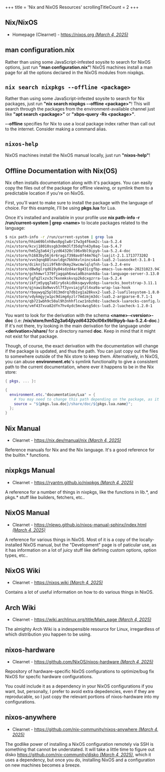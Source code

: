 +++
title               = 'Nix and NixOS Resources'
scrollingTitleCount = 2
+++

## Nix/NixOS

- Homepage (Clearnet) - [https://nixos.org *(March 4, 2025)*](https://nixos.org)

## man configuration.nix

Rather than using some JavaScript-infested soysite to search for NixOS options,
just run **"man configuration.nix"**! NixOS machines install a man page for all the
options declared in the NixOS modules from nixpkgs.

## `nix search nixpkgs --offline <package>`

Rather than using some JavaScript-infested soysite to search for Nix packages,
just run **"nix search nixpkgs --offline \<package\>"**! This will search
through the packages from the environment-available channel just like **"apt
search \<package\>"** or **"xbps-query -Rs \<package\>"**.

**--offline** specifies for Nix to use a local package index rather than call
out to the internet. Consider making a command alias.

## `nixos-help`

NixOS machines install the NixOS manual locally, just run **"nixos-help"**!

## Offline Documentation with Nix(OS)

Nix often installs documentation along with it's packages. You can easily copy
the files out of the package for offline viewing, or symlink them to a
predictable location if you're on NixOS.

First, you'll want to make sure to install the package with the language of
choice. For this example, I'll be using **pkgs.lua** for Lua.

Once it's installed and available in your profile use **nix path-info -r
/run/current-system | grep \<name\>** to locate packages related to the
language:

```sh
$ nix path-info -r /run/current-system | grep lua
/nix/store/hhim69blnh8ws0pglw8r17w3g4f6xm2c-lua-5.2.4
/nix/store/kcvj18010ssgb3n0m3lf35dqfn43y0aq-lua-5.4.7
/nix/store/hm52g3a64jlyzd64320cl06x9bl9ipyb-lua-5.2.4-doc
/nix/store/h1683by56j6r6ragif398av8f44m76q7-luajit-2.1.1713773202
/nix/store/vvn3qnq88lnavldgn7bkhkvlnincs4a4-lua5.2-luasocket-3.1.0-1
/nix/store/dciknj5zii9fk0rdkmy2kwcmwlqlqfnh-lua-5.2.4-env
/nix/store/d8w9glrqd619y04sdzd4ar8g431cgfbp-emacs-lua-mode-20231023.947
/nix/store/gchhmwrl379fjagqah6xwia0bznank8a-lua-language-server-3.13.0
/nix/store/lgfq2lxzv3c7kxnmkskvsp2kdcxgzrra-lua-5.2.4
/nix/store/ikfjm5yqq7a81ry6skidbksqwyv0zdqs-luarocks_bootstrap-3.11.1
/nix/store/qjnawi8a9wvv5l7f3yvviajgfzl4xa9a-wrap-lua-hook
/nix/store/rbaywyq25pl013mdrq7db1vg1a28kvx2-lua5.2-luafilesystem-1.8.0-1
/nix/store/vdykmgyjw1pc9dimg4yzlr7mdzmjm3dc-lua5.2-argparse-0.7.1-1
/nix/store/qb721wbh9c50al9h3nhhflcwz1nbzh0z-luacheck-luarocks-config.lua
/nix/store/vmf437xva82dfn7hv4ydc5mc4wsg5dcs-lua5.2-luacheck-1.2.0-1
```

You want to look for the derivation with the schema **\<name\>-\<version\>-doc**
(i.e: **/nix/store/hm52g3a64jlyzd64320cl06x9bl9ipyb-lua-5.2.4-doc**.) If it's
not there, try looking in the main derivation for the language under
**\<derivation\>/share/** for a directory named **doc**. Keep in mind that it
might not exist for that package.

Though, of course, the exact derivation with the documentation will change if
the package is updated, and thus the path. You can just copy out the files to
somewhere outside of the Nix store to keep them. Alternatively, in NixOS, you
can abuse **environment.etc**'s symlink functionality to give a consistent path
to the current documentation, where ever it happens to be in the Nix store:

```nix
{ pkgs, ... }:

{
  environment.etc."documentation/Lua" = {
    # You may need to change this path depending on the package, as it can vary.
    source = "${pkgs.lua.doc}/share/doc/${pkgs.lua.name}";
  };
}
```

## Nix Manual

- Clearnet - [https://nix.dev/manual/nix *(March 4, 2025)*](https://nixos.org/manual/nix)

Reference manuals for Nix and the Nix language. It's a good reference for the
builtin.\* functions.

## nixpkgs Manual

- Clearnet - [https://ryantm.github.io/nixpkgs *(March 4, 2025)*](https://ryantm.github.io/nixpkgs/)

A reference for a number of things in nixpkgs, like the functions in lib.\*, and
pkgs.\* stuff like builders, fetchers, etc..

## NixOS Manual

- Clearnet - [https://nlewo.github.io/nixos-manual-sphinx/index.html *(March 4, 2025)*](https://nlewo.github.io/nixos-manual-sphinx/index.html)

A reference for various things in NixOS. Most of it is a copy of the
locally-installed NixOS manual, but the "Development" page is of paticular use,
as it has information on a lot of juicy stuff like defining custom options,
option types, etc..

## NixOS Wiki

- Clearnet - [https://nixos.wiki *(March 4, 2025)*](https://nixos.wiki/)

Contains a lot of useful information on how to do various things in NixOS.

## Arch Wiki

- Clearnet - [https://wiki.archlinux.org/title/Main_page *(March 4, 2025)*](https://wiki.archlinux.org/title/Main_page)

The almighty Arch Wiki is a indespensible resource for Linux, irregardless of
which distribution you happen to be using.

## nixos-hardware

- Clearnet - [https://github.com/NixOS/nixos-hardware *(March 4, 2025)*](https://github.com/NixOS/nixos-hardware)

Repository of hardware-specific NixOS configurations to optimize/bug fix NixOS
for specfic hardware configurations.

You could include it as a dependency in your NixOS configurations if you want,
but, personally, I prefer to avoid extra depedencies, even if they are
reproducable, so I just copy the relevant portions of nixos-hardware into my
configurations.

## nixos-anywhere

- Clearnet - [https://github.com/nix-community/nixos-anywhere *(March 4, 2025)*](https://github.com/nix-community/nixos-anywhere)

The godlike power of installing a NixOS configuration remotely via SSH is
something that cannot be understated. It will take a little time to figure out
disko
[https://github.com/nix-community/disko *(March 4, 2025)*](https://github.com/nix-community/disko),
which it uses a dependency, but once you do, installing NixOS and a
configuration on new machines becomes a breeze.
